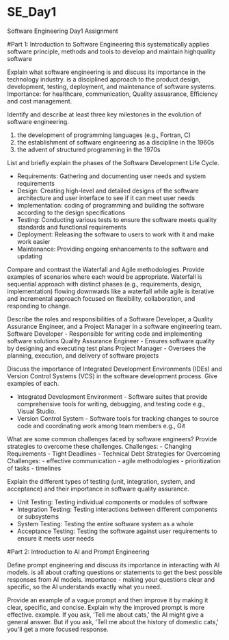 # SE_Day1
Software Engineering Day1 Assignment

#Part 1: Introduction to Software Engineering
this systematically applies software principle, methods and tools to develop and maintain highquality software 

Explain what software engineering is and discuss its importance in the technology industry.
is a disciplined approach to the product design, development, testing, deployment, and maintenance of software systems.
Importance: for healthcare, communication, Quality assuarance, Efficiency and cost management.

Identify and describe at least three key milestones in the evolution of software engineering.
1. the development of programming languages (e.g., Fortran, C)
2. the establishment of software engineering as a discipline in the 1960s
3. the advent of structured programming in the 1970s

List and briefly explain the phases of the Software Development Life Cycle.
  - Requirements: Gathering and documenting user needs and system requirements
  - Design: Creating high-level and detailed designs of the software architecture and user interface to see if it can meet user needs 
  - Implementation: coding of programming and building the software according to the design specifications
  - Testing: Conducting various tests to ensure the software meets quality standards and functional requirements
  - Deployment: Releasing the software to users to work with it and make work easier
  - Maintenance: Providing ongoing enhancements to the software and updating

Compare and contrast the Waterfall and Agile methodologies. Provide examples of scenarios where each would be appropriate.
Waterfall is sequential approach with distinct phases (e.g., requirements, design, implementation) flowing downwards like a waterfall while agile is iterative and incremental approach focused on flexibility, collaboration, and responding to change.

Describe the roles and responsibilities of a Software Developer, a Quality Assurance Engineer, and a Project Manager in a software engineering team.
Software Developer - Responsible for writing code and implementing software solutions
Quality Assurance Engineer - Ensures software quality by designing and executing test plans
Project Manager - Oversees the planning, execution, and delivery of software projects

Discuss the importance of Integrated Development Environments (IDEs) and Version Control Systems (VCS) in the software development process. Give examples of each.
- Integrated Development Environment - Software suites that provide comprehensive tools for writing, debugging, and testing code e.g., Visual Studio.
- Version Control System - Software tools for tracking changes to source code and coordinating work among team members e.g., Git

What are some common challenges faced by software engineers? Provide strategies to overcome these challenges.
Challenges: - Changing Requirements
            - Tight Deadlines
            - Technical Debt
Strategies for Overcoming Challenges: - effective communication
                                      - agile methodologies
                                      - prioritization of tasks
                                      - timelines

Explain the different types of testing (unit, integration, system, and acceptance) and their importance in software quality assurance.
  - Unit Testing: Testing individual components or modules of software
  - Integration Testing: Testing interactions between different components or subsystems
  - System Testing: Testing the entire software system as a whole
  - Acceptance Testing: Testing the software against user requirements to ensure it meets user needs

#Part 2: Introduction to AI and Prompt Engineering

Define prompt engineering and discuss its importance in interacting with AI models.
is all about crafting questions or statements to get the best possible responses from AI models. 
importance - making your questions clear and specific, so the AI understands exactly what you need.

Provide an example of a vague prompt and then improve it by making it clear, specific, and concise. Explain why the improved prompt is more effective.
example. If you ask, 'Tell me about cats,' the AI might give a general answer. 
But if you ask, 'Tell me about the history of domestic cats,' you'll get a more focused response.
